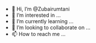 - 👋 Hi, I’m @Zubairumtani
- 👀 I’m interested in ...
- 🌱 I’m currently learning ...
- 💞️ I’m looking to collaborate on ...
- 📫 How to reach me ...

<!---
Zubairumtani/Zubairumtani is a ✨ special ✨ repository because its `README.md` (this file) appears on your GitHub profile.
You can click the Preview link to take a look at your changes.
--->
